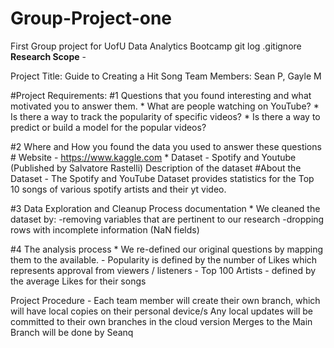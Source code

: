 # Group-Project-one
First Group project for UofU Data Analytics Bootcamp 
git log .gitignore
**Research Scope** - 

Project Title: Guide to Creating a Hit Song 
Team Members: Sean P, Gayle M  

#Project Requirements:
#1 Questions that you found interesting and what motivated you to answer them. 
	* What are people watching on YouTube? 
	* Is there a way to track the popularity of specific videos? 
	* Is there a way to predict or build a model for the popular videos?

#2 Where and How you found the data you used to answer these questions 
	# Website - https://www.kaggle.com
	* Dataset - Spotify and Youtube (Published by Salvatore Rastelli)
	Description of the dataset
	#About the Dataset - The Spotify and YouTube Dataset provides statistics for the Top 10 songs of various spotify artists and their yt video.

#3 Data Exploration and Cleanup Process documentation 
	* We cleaned the dataset by:
		-removing variables that are pertinent to our research
		-dropping rows with incomplete information (NaN fields)

#4 The analysis process
	* We re-defined our original questions by mapping them to the available. 
		- Popularity is defined by the number of Likes which represents approval from viewers / listeners
		- Top 100 Artists - defined by the average Likes for their songs


  
Project Procedure - 
  Each team member will create their own branch, which will have local copies on their personal device/s
  Any local updates will be committed to their own branches in the cloud version
  Merges to the Main Branch will be done by Seanq
